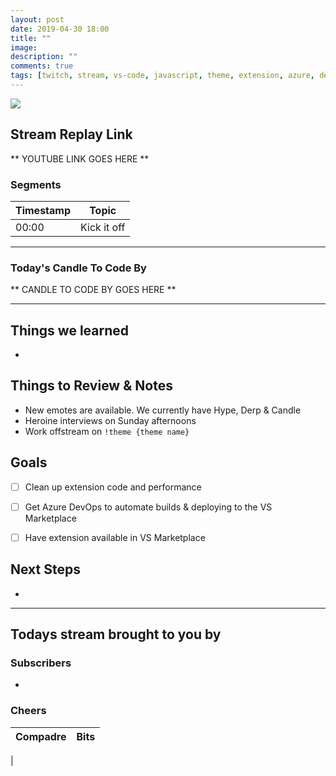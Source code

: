 ```yaml
---
layout: post
date: 2019-04-30 18:00
title: ""
image: 
description: ""
comments: true
tags: [twitch, stream, vs-code, javascript, theme, extension, azure, devops]
---
```


<img src="{{page.image}}"/>

## Stream Replay Link

** YOUTUBE LINK GOES HERE **

<!--more-->

### Segments

Timestamp | Topic
--- | ---
00:00 | Kick it off


---

### Today's Candle To Code By

** CANDLE TO CODE BY GOES HERE **

---

## Things we learned

- 


## Things to Review & Notes

- New emotes are available.  We currently have Hype, Derp & Candle
- Heroine interviews on Sunday afternoons
- Work offstream on `!theme {theme name}`


## Goals

- [ ] Clean up extension code and performance
- [ ] Get Azure DevOps to automate builds & deploying to the VS Marketplace 
- [ ] Have extension available in VS Marketplace


## Next Steps

- 

---

## Todays stream brought to you by

### Subscribers

- 

### Cheers

Compadre | Bits
--- | ---
 | 
